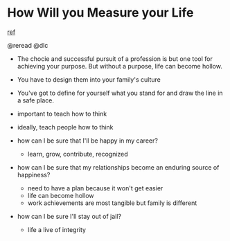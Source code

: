 # How Will you Measure your Life
[ref](https://hbr.org/2010/07/how-will-you-measure-your-life)

@reread
@dlc

- The chocie and successful pursuit of a profession is but one tool for achieving your purpose. But without a purpose, life can become hollow.
- You have to design them into your family's culture
- You've got to define for yourself what you stand for and draw the line in a safe place.

- important to teach how to think
- ideally, teach people how to think
- how can I be sure that I'll be happy in my career?
  - learn, grow, contribute, recognized
- how can I be sure that my relationships become an enduring source of happiness?
  - need to have a plan because it won't get easier
  - life can become hollow
  - work achievements are most tangible but family is different
- how can I be sure I'll stay out of jail?
  - life a live of integrity